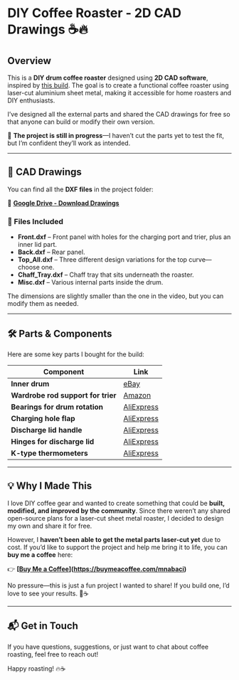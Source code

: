 # DIY Coffee Roaster - 2D CAD Drawings ☕🔥  

## Overview  
This is a **DIY drum coffee roaster** designed using **2D CAD software**, inspired by [this build](https://youtu.be/cGYgEBjoE4A?si=myxJGMCZRqP7O0V4). The goal is to create a functional coffee roaster using laser-cut aluminium sheet metal, making it accessible for home roasters and DIY enthusiasts.  

I’ve designed all the external parts and shared the CAD drawings for free so that anyone can build or modify their own version.  

🚀 **The project is still in progress**—I haven’t cut the parts yet to test the fit, but I’m confident they’ll work as intended.  

---

## 📂 CAD Drawings  
You can find all the **DXF files** in the project folder:  

📁 **[Google Drive - Download Drawings](https://drive.google.com/drive/folders/1biltkYJ_Po8e023H2ts9Ah2g7gEaSzZJ?usp=drive_link)**  

### 🔹 Files Included  
- **Front.dxf** – Front panel with holes for the charging port and trier, plus an inner lid part.  
- **Back.dxf** – Rear panel.  
- **Top_All.dxf** – Three different design variations for the top curve—choose one.  
- **Chaff_Tray.dxf** – Chaff tray that sits underneath the roaster.  
- **Misc.dxf** – Various internal parts inside the drum.  

The dimensions are slightly smaller than the one in the video, but you can modify them as needed.  

---

## 🛠️ Parts & Components  
Here are some key parts I bought for the build:  

| Component | Link |
|-----------|------|
| **Inner drum** | [eBay](https://www.ebay.co.uk/itm/286082703860) |
| **Wardrobe rod support for trier** | [Amazon](https://www.amazon.co.uk/dp/B0D45QFVKW) |
| **Bearings for drum rotation** | [AliExpress](https://www.aliexpress.com/item/1005006018219987.html) |
| **Charging hole flap** | [AliExpress](https://www.aliexpress.com/item/1005005899604773.html) |
| **Discharge lid handle** | [AliExpress](https://www.aliexpress.com/item/1005005897830252.html) |
| **Hinges for discharge lid** | [AliExpress](https://www.aliexpress.com/item/1005007548568571.html) |
| **K-type thermometers** | [AliExpress](https://www.aliexpress.com/item/4000097994613.html) |

---

## 💡 Why I Made This  
I love DIY coffee gear and wanted to create something that could be **built, modified, and improved by the community**. Since there weren’t any shared open-source plans for a laser-cut sheet metal roaster, I decided to design my own and share it for free.  

However, I **haven’t been able to get the metal parts laser-cut yet** due to cost. If you’d like to support the project and help me bring it to life, you can **buy me a coffee** here:  

👉 **[[Buy Me a Coffee](#)](https://buymeacoffee.com/mnabaci)**

No pressure—this is just a fun project I wanted to share! If you build one, I’d love to see your results. 🚀☕  

---

## 📬 Get in Touch  
If you have questions, suggestions, or just want to chat about coffee roasting, feel free to reach out!  

Happy roasting! 🔥☕  
